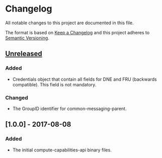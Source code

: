 # Changelog
All notable changes to this project are documented in this file.
 
The format is based on [Keep a Changelog](http://keepachangelog.com/)
and this project adheres to [Semantic Versioning](http://semver.org/).

## [Unreleased]
 
### Added
 - Credentials object that contain all fields for DNE and FRU (backwards compatible). This field is not mandatory.
### Changed
 - The GroupID identifier for common-messaging-parent.
 
## [1.0.0] - 2017-08-08
### Added
 - The initial compute-capabilities-api binary files.

[Unreleased]: https://github.com/dellemc-symphony/compute-capabilities-api/compare/1.0.0...HEAD
